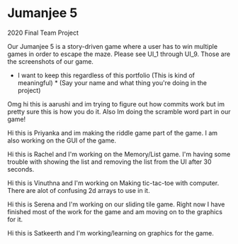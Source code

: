 # Jumanjee 5
2020 Final Team Project

Our Jumanjee 5 is a story-driven game where a user has to win multiple games in order to escape the maze.
Please see UI_1 through UI_9. Those are the screenshots of our game.














* I want to keep this regardless of this portfolio (This is kind of meaningful) *
(Say your name and what thing you're doing in the project)

Omg hi this is aarushi and im trying to figure out how commits work but im pretty sure this is how you do it. Also Im doing the scramble word part in our game! 

Hi this is Priyanka and im making the riddle game part of the game. I am also working on the GUI of the game. 

Hi this is Rachel and I'm working on the Memory/List game. I'm having some trouble with showing the list and removing the list from the UI after 30 seconds.

Hi this is Vinuthna and I'm working on Making tic-tac-toe with computer. There are alot of confusing 2d arrays to use in it.

Hi this is Serena and I'm working on our sliding tile game. Right now I have finished most of the work for the game and am moving on to the graphics for it.

Hi this is Satkeerth and I'm working/learning on graphics for the game.
